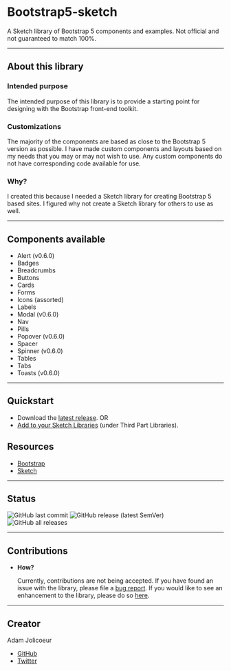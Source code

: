 # Bootstrap5-sketch
A Sketch library of Bootstrap 5 components and examples. Not official and not guaranteed to match 100%.

----
## About this library

### Intended purpose
The intended purpose of this library is to provide a starting point for designing with the Bootstrap front-end toolkit.

### Customizations
The majority of the components are based as close to the Bootstrap 5 version as possible. I have made custom components and layouts based on my needs that you may or may not wish to use. Any custom components do not have corresponding code available for use.

### Why?
I created this because I needed a Sketch library for creating Bootstrap 5 based sites. I figured why not create a Sketch library for others to use as well.

----

## Components available
- Alert (v0.6.0)
- Badges
- Breadcrumbs
- Buttons
- Cards
- Forms
- Icons (assorted)
- Labels
- Modal (v0.6.0)
- Nav
- Pills
- Popover (v0.6.0)
- Spacer
- Spinner (v0.6.0)
- Tables
- Tabs
- Toasts (v0.6.0)

----

## Quickstart
 - Download the [latest release](https://github.com/AdamJ/Bootstrap5-sketch/releases/).
OR
 - [Add to your Sketch Libraries](https://www.sketch.com/s/bda12640-43a6-4271-b83a-0f88f50a80e9) (under Third Part Libraries).

## Resources
 - [Bootstrap](https://getbootstrap.com)
 - [Sketch](https://www.sketch.com)

----

## Status
![GitHub last commit](https://img.shields.io/github/last-commit/AdamJ/Bootstrap5-sketch?color=%2321476b&style=for-the-badge)
![GitHub release (latest SemVer)](https://img.shields.io/github/v/release/AdamJ/Bootstrap5-sketch?style=for-the-badge)
![GitHub all releases](https://img.shields.io/github/downloads/AdamJ/Bootstrap5-sketch/total?style=for-the-badge)

----

## Contributions
 - **How?**

    Currently, contributions are not being accepted. If you have found an issue with the library, please file a [bug report](https://github.com/AdamJ/Bootstrap5-sketch/issues/new?assignees=AdamJ&labels=bug&template=bug.md&title=%5BBUG%5D). If you would like to see an enhancement to the library, please do so [here](https://github.com/AdamJ/Bootstrap5-sketch/issues/new?assignees=AdamJ&labels=enhancement&template=enhancement.md&title=%5BEnhancement%5D).
   <!-- To contribute, just download/fork this repo and edit the file in Sketch. Once complete, follow the [Contribution Guidelines]() for  -->

----

## Creator
Adam Jolicoeur
 - [GitHub](https://github.com/AdamJ)
 - [Twitter](https://www.twitter.com/AdamJJolicoeur)
